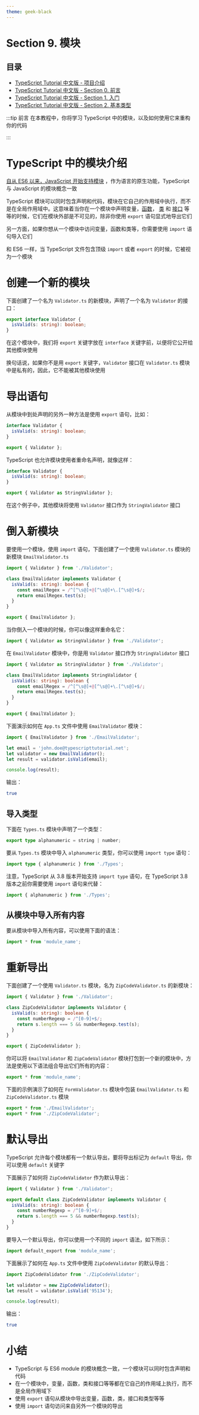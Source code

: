 ```yaml
---
theme: geek-black
---
```


# Section 9. 模块

## 目录

- [TypeScript Tutorial 中文版 - 项目介绍](https://juejin.cn/post/6984281217168310302)
- [TypeScript Tutorial 中文版 - Section 0. 前言](https://juejin.cn/post/6984281996449021966)
- [TypeScript Tutorial 中文版 - Section 1. 入门](https://juejin.cn/post/6984290303880478757)
- [TypeScript Tutorial 中文版 - Section 2. 基本类型](https://juejin.cn/post/6984309148553445406)

:::tip 前言
在本教程中，你将学习 TypeScript 中的模块，以及如何使用它来重构你的代码

:::

# TypeScript 中的模块介绍

[自从 ES6 以来，JavaScript 开始支持模块](https://zh.javascript.info/modules-intro) ，作为语言的原生功能，TypeScript 与 JavaScript 的模块概念一致

TypeScript 模块可以同时包含声明和代码，模块在它自己的作用域中执行，而不是在全局作用域中。这意味着当你在一个模块中声明变量，[函数](/4-functions/1-functions/)， [类](/5-classes/1-class/) 和 [接口](/6-interfaces/1-interface/) 等等的时候，它们在模块外部是不可见的，除非你使用 `export` 语句显式地导出它们

另一方面，如果你想从一个模块中访问变量，函数和类等，你需要使用 `import` 语句导入它们

和 ES6 一样，当 TypeScript 文件包含顶级 `import` 或者 `export` 的时候，它被视为一个模块

# 创建一个新的模块

下面创建了一个名为 `Validator.ts` 的新模块，声明了一个名为 `Validator` 的接口：

```ts
export interface Validator {
  isValid(s: string): boolean;
}
```

在这个模块中，我们将 `export` 关键字放在 `interface` 关键字前，以便将它公开给其他模块使用

换句话说，如果你不是用 `export` 关键字，`Validator` 接口在 `Validator.ts` 模块中是私有的，因此，它不能被其他模块使用

# 导出语句

从模块中到处声明的另外一种方法是使用 `export` 语句，比如：

```ts
interface Validator {
  isValid(s: string): boolean;
}

export { Validator };
```

TypeScript 也允许模块使用者重命名声明，就像这样：

```ts
interface Validator {
  isValid(s: string): boolean;
}

export { Validator as StringValidator };
```

在这个例子中，其他模块将使用 `Validator` 接口作为 `StringValidator` 接口

# 倒入新模块

要使用一个模块，使用 `import` 语句，下面创建了一个使用 `Validator.ts` 模块的新模块 `EmailValidator.ts`

```ts
import { Validator } from './Validator';

class EmailValidator implements Validator {
  isValid(s: string): boolean {
    const emailRegex = /^[^\s@]+@[^\s@]+\.[^\s@]+$/;
    return emailRegex.test(s);
  }
}

export { EmailValidator };
```

当你倒入一个模块的时候，你可以像这样重命名它：

```ts
import { Validator as StringValidator } from './Validator';
```

在 `EmailValidator` 模块中，你是用 `Validator` 接口作为 `StringValidator` 接口

```ts
import { Validator as StringValidator } from './Validator';

class EmailValidator implements StringValidator {
  isValid(s: string): boolean {
    const emailRegex = /^[^\s@]+@[^\s@]+\.[^\s@]+$/;
    return emailRegex.test(s);
  }
}

export { EmailValidator };
```

下面演示如何在 `App.ts` 文件中使用 `EmailValidator` 模块：

```ts
import { EmailValidator } from './EmailValidator';

let email = 'john.doe@typescripttutorial.net';
let validator = new EmailValidator();
let result = validator.isValid(email);

console.log(result);
```

输出：

```sh
true
```

## 导入类型

下面在 `Types.ts` 模块中声明了一个类型：

```ts
export type alphanumeric = string | number;
```

要从 `Types.ts` 模块中导入 `alphanumeric` 类型，你可以使用 `import type` 语句：

```ts
import type { alphanumeric } from './Types';
```

注意，TypeScript 从 3.8 版本开始支持 `import type` 语句，在 TypeScript 3.8 版本之前你需要使用 `import` 语句来代替：

```ts
import { alphanumeric } from './Types';
```

## 从模块中导入所有内容

要从模块中导入所有内容，可以使用下面的语法：

```ts
import * from 'module_name';
```

# 重新导出

下面创建了一个使用 `Validator.ts` 模块，名为 `ZipCodeValidator.ts` 的新模块：

```ts
import { Validator } from './Validator';

class ZipCodeValidator implements Validator {
  isValid(s: string): boolean {
    const numberRegexp = /^[0-9]+$/;
    return s.length === 5 && numberRegexp.test(s);
  }
}

export { ZipCodeValidator };
```

你可以将 `EmailValidator` 和 `ZipCodeValidator` 模块打包到一个新的模块中，方法是使用以下语法组合导出它们所有的内容：

```ts
export * from 'module_name';
```

下面的示例演示了如何在 `FormValidator.ts` 模块中包装 `EmailValidator.ts` 和 `ZipCodeValidator.ts` 模块

```ts
export * from './EmailValidator';
export * from './ZipCodeValidator';
```

# 默认导出

TypeScript 允许每个模块都有一个默认导出，要将导出标记为 `default` 导出，你可以使用 `default` 关键字

下面展示了如何将 `ZipCodeValidator` 作为默认导出：

```ts
import { Validator } from './Validator';

export default class ZipCodeValidator implements Validator {
  isValid(s: string): boolean {
    const numberRegexp = /^[0-9]+$/;
    return s.length === 5 && numberRegexp.test(s);
  }
}
```

要导入一个默认导出，你可以使用一个不同的 `import` 语法，如下所示：

```ts
import default_export from 'module_name';
```

下面展示了如何在 `App.ts` 文件中使用 `ZipCodeValidator` 的默认导出：

```ts
import ZipCodeValidator from './ZipCodeValidator';

let validator = new ZipCodeValidator();
let result = validator.isValid('95134');

console.log(result);
```

输出：

```sh
true
```

# 小结

- TypeScript 与 ES6 module 的模块概念一致，一个模块可以同时包含声明和代码
- 在一个模块中，变量，函数，类和接口等等都在它自己的作用域上执行，而不是全局作用域下
- 使用 `export` 语句从模块中导出变量，函数，类，接口和类型等等
- 使用 `import` 语句访问来自另外一个模块的导出
